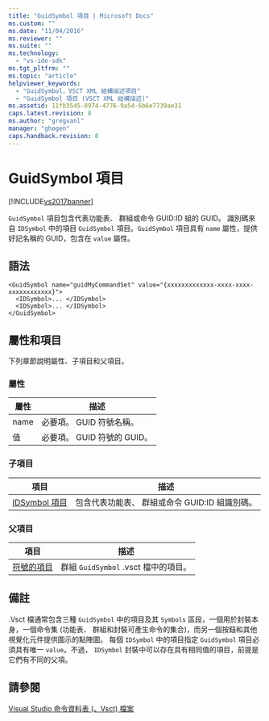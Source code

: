 ```yaml
---
title: "GuidSymbol 項目 | Microsoft Docs"
ms.custom: ""
ms.date: "11/04/2016"
ms.reviewer: ""
ms.suite: ""
ms.technology: 
  - "vs-ide-sdk"
ms.tgt_pltfrm: ""
ms.topic: "article"
helpviewer_keywords: 
  - "GuidSymbol，VSCT XML 結構描述項目"
  - "GuidSymbol 項目 (VSCT XML 結構描述)"
ms.assetid: 11fb3545-8974-4776-9a54-6b6e7739ae31
caps.latest.revision: 8
ms.author: "gregvanl"
manager: "ghogen"
caps.handback.revision: 8
---
```

# GuidSymbol 項目
[!INCLUDE[vs2017banner](../code-quality/includes/vs2017banner.md)]

`GuidSymbol` 項目包含代表功能表、 群組或命令 GUID:ID 組的 GUID。 識別碼來自 `IDSymbol` 中的項目 `GuidSymbol` 項目。`GuidSymbol` 項目具有 `name` 屬性，提供好記名稱的 GUID，包含在 `value` 屬性。  
  
## 語法  
  
```  
<GuidSymbol name="guidMyCommandSet" value="{xxxxxxxxxxxxx-xxxx-xxxx-xxxxxxxxxxxx}">  
  <IDSymbol>... </IDSymbol>  
  <IDSymbol>... </IDSymbol>  
</GuidSymbol>  
```  
  
## 屬性和項目  
 下列章節說明屬性、子項目和父項目。  
  
### 屬性  
  
|屬性|描述|  
|--------|--------|  
|name|必要項。 GUID 符號名稱。|  
|值|必要項。 GUID 符號的 GUID。|  
  
### 子項目  
  
|項目|描述|  
|--------|--------|  
|[IDSymbol 項目](../extensibility/idsymbol-element.md)|包含代表功能表、 群組或命令 GUID:ID 組識別碼。|  
  
### 父項目  
  
|項目|描述|  
|--------|--------|  
|[符號的項目](../extensibility/symbols-element.md)|群組 `GuidSymbol` .vsct 檔中的項目。|  
  
## 備註  
 .Vsct 檔通常包含三種 `GuidSymbol` 中的項目及其 `Symbols` 區段，一個用於封裝本身，一個命令集 \(功能表、 群組和封裝可產生命令的集合\)，而另一個按鈕和其他視覺化元件提供圖示的點陣圖。 每個 `IDSymbol` 中的項目指定 `GuidSymbol` 項目必須具有唯一 `value`。不過， `IDSymbol` 封裝中可以存在具有相同值的項目，前提是它們有不同的父項。  
  
## 請參閱  
 [Visual Studio 命令資料表 \(。Vsct\) 檔案](../extensibility/internals/visual-studio-command-table-dot-vsct-files.md)